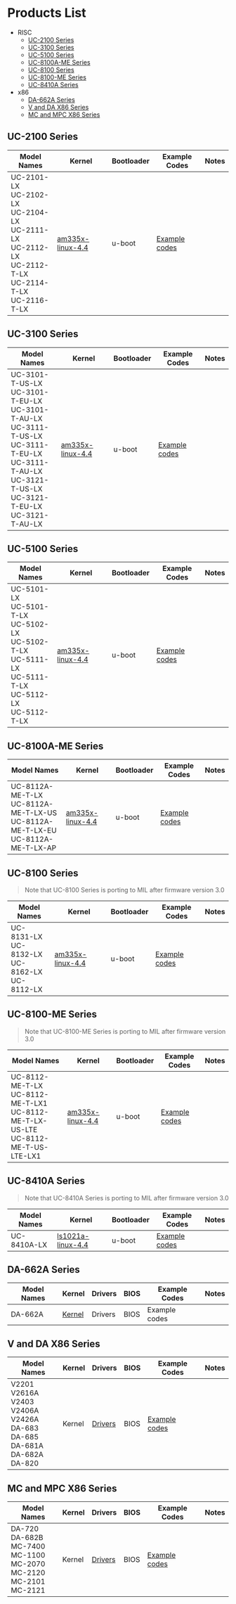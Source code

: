 # Products List

* RISC
	* [UC-2100 Series](#uc-2100-series)
	* [UC-3100 Series](#uc-3100-series)
	* [UC-5100 Series](#uc-5100-series)
	* [UC-8100A-ME Series](#uc-8100a-me-series)
	* [UC-8100 Series](#uc-8100-series)
	* [UC-8100-ME Series](#uc-8100-me-series)
	* [UC-8410A Series](#uc-8410a-series)
* x86
	* [DA-662A Series](#da-662a-series)
	* [V and DA X86 Series](#v-and-da-x86-series)
	* [MC and MPC X86 Series](#mc-and-mpc-x86-series)

## UC-2100 Series

|Model Names|Kernel|Bootloader|Example Codes|Notes|
|---|---|---|---|---|
|UC-2101-LX<br>UC-2102-LX<br>UC-2104-LX<br>UC-2111-LX<br>UC-2112-LX<br>UC-2112-T-LX<br>UC-2114-T-LX<br>UC-2116-T-LX|[am335x-linux-4.4](https://github.com/Moxa-Linux/am335x-linux-4.4)|u-boot|[Example codes](https://github.com/Moxa-Linux/moxa-platform-example-codes)||

## UC-3100 Series

|Model Names|Kernel|Bootloader|Example Codes|Notes|
|---|---|---|---|---|
|UC-3101-T-US-LX<br>UC-3101-T-EU-LX<br>UC-3101-T-AU-LX<br>UC-3111-T-US-LX<br>UC-3111-T-EU-LX<br>UC-3111-T-AU-LX<br>UC-3121-T-US-LX<br>UC-3121-T-EU-LX<br>UC-3121-T-AU-LX|[am335x-linux-4.4](https://github.com/Moxa-Linux/am335x-linux-4.4)|u-boot|[Example codes](https://github.com/Moxa-Linux/moxa-platform-example-codes)||

## UC-5100 Series

|Model Names|Kernel|Bootloader|Example Codes|Notes|
|---|---|---|---|---|
|UC-5101-LX<br>UC-5101-T-LX<br>UC-5102-LX<br>UC-5102-T-LX<br>UC-5111-LX<br>UC-5111-T-LX<br>UC-5112-LX<br>UC-5112-T-LX|[am335x-linux-4.4](https://github.com/Moxa-Linux/am335x-linux-4.4)|u-boot|[Example codes](https://github.com/Moxa-Linux/moxa-platform-example-codes)||

## UC-8100A-ME Series

|Model Names|Kernel|Bootloader|Example Codes|Notes|
|---|---|---|---|---|
|UC-8112A-ME-T-LX<br>UC-8112A-ME-T-LX-US<br>UC-8112A-ME-T-LX-EU<br>UC-8112A-ME-T-LX-AP|[am335x-linux-4.4](https://github.com/Moxa-Linux/am335x-linux-4.4)|u-boot|[Example codes](https://github.com/Moxa-Linux/moxa-platform-example-codes)||

## UC-8100 Series

> Note that UC-8100 Series is porting to MIL after firmware version 3.0

|Model Names|Kernel|Bootloader|Example Codes|Notes|
|---|---|---|---|---|
|UC-8131-LX<br>UC-8132-LX<br>UC-8162-LX<br>UC-8112-LX|[am335x-linux-4.4](https://github.com/Moxa-Linux/am335x-linux-4.4)|u-boot|[Example codes](https://github.com/Moxa-Linux/moxa-platform-example-codes)||

## UC-8100-ME Series

> Note that UC-8100-ME Series is porting to MIL after firmware version 3.0

|Model Names|Kernel|Bootloader|Example Codes|Notes|
|---|---|---|---|---|
|UC-8112-ME-T-LX<br>UC-8112-ME-T-LX1<br>UC-8112-ME-T-LX-US-LTE<br>UC-8112-ME-T-US-LTE-LX1|[am335x-linux-4.4](https://github.com/Moxa-Linux/am335x-linux-4.4)|u-boot|[Example codes](https://github.com/Moxa-Linux/moxa-platform-example-codes)||

## UC-8410A Series

> Note that UC-8410A Series is porting to MIL after firmware version 3.0

|Model Names|Kernel|Bootloader|Example Codes|Notes|
|---|---|---|---|---|
|UC-8410A-LX|[ls1021a-linux-4.4](https://github.com/Moxa-Linux/ls1021a-linux-4.4)|u-boot|[Example codes](https://github.com/Moxa-Linux/UC-8410A-example-code)||

## DA-662A Series

|Model Names|Kernel|Drivers|BIOS|Example Codes|Notes|
|---|---|---|---|---|---|
|DA-662A|[Kernel](https://github.com/Moxa-Linux/DA-662A_kernel_v1.2)|Drivers|BIOS|Example codes||

## V and DA X86 Series

|Model Names|Kernel|Drivers|BIOS|Example Codes|Notes|
|---|---|---|---|---|---|
|V2201<br>V2616A<br>V2403<br>V2406A<br>V2426A<br>DA-683<br>DA-685<br>DA-681A<br>DA-682A<br>DA-820|Kernel|[Drivers](https://github.com/Moxa-Linux/x86_v2)|BIOS|[Example codes](https://github.com/Moxa-Linux/x86_v2)||

## MC and MPC X86 Series

|Model Names|Kernel|Drivers|BIOS|Example Codes|Notes|
|---|---|---|---|---|---|
|DA-720<br>DA-682B<br>MC-7400<br>MC-1100<br>MC-2070<br>MC-2120<br>MC-2101<br>MC-2121|Kernel|[Drivers](https://github.com/Moxa-Linux/x86_v3)|BIOS|[Example codes](https://github.com/Moxa-Linux/x86_v3)||

